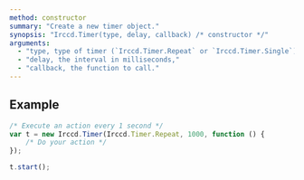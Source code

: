 ```yaml
---
method: constructor
summary: "Create a new timer object."
synopsis: "Irccd.Timer(type, delay, callback) /* constructor */"
arguments:
  - "type, type of timer (`Irccd.Timer.Repeat` or `Irccd.Timer.Single`),"
  - "delay, the interval in milliseconds,"
  - "callback, the function to call."
---
```


## Example

````javascript
/* Execute an action every 1 second */
var t = new Irccd.Timer(Irccd.Timer.Repeat, 1000, function () {
	/* Do your action */
});

t.start();
````
